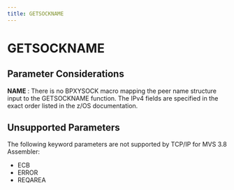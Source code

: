 ```yaml
---
title: GETSOCKNAME
---
```


GETSOCKNAME
===========

Parameter Considerations
------------------------

**NAME**
:   There is no BPXYSOCK macro mapping the peer name structure input to
    the GETSOCKNAME function. The IPv4 fields are specified in the exact
    order listed in the z/OS documentation.

Unsupported Parameters
----------------------

The following keyword parameters are not supported by TCP/IP for MVS 3.8
Assembler:

-   ECB
-   ERROR
-   REQAREA
